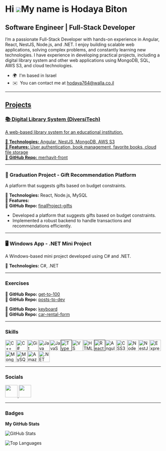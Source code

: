 Hi ![](https://user-images.githubusercontent.com/18350557/176309783-0785949b-9127-417c-8b55-ab5a4333674e.gif)My name is Hodaya Biton
====================================================================================================================================

Software Engineer | Full-Stack Developer
----------------------------------------

I’m a passionate Full-Stack Developer with hands-on experience in Angular, React, NestJS, Node.js, and .NET. I enjoy building scalable web applications, solving complex problems, and constantly learning new technologies. I have experience in developing practical projects, including a digital library system and other web applications using MongoDB, SQL, AWS S3, and cloud technologies.

*   🌍  I'm based in Israel
*   ✉️  You can contact me at [hodaya764@walla.co.il](mailto:hodaya764@walla.co.il)<a href="https://www.github.com/hodaya03" target="_blank" rel="noreferrer">

---

##  Projects  

### 📚 Digital Library System (DiversiTech)  
A web-based library system for an educational institution.  

🔹 **Technologies:** Angular, NestJS, MongoDB, AWS S3  
🔹 **Features:** User authentication, book management, favorite books, cloud file storage  
🔹 **GitHub Repo:** [merhavit-front](https://github.com/diversi-tech/merhavit-front)  

---

### 🎁 Graduation Project - Gift Recommendation Platform  
A platform that suggests gifts based on budget constraints.  

🔹 **Technologies:** React, Node.js, MySQL  
🔹 **Features:**  
🔹 **GitHub Repo:** [finalProject-gifts](https://github.com/hodaya03/finalProject-gifts)  
  - Developed a platform that suggests gifts based on budget constraints.  
  - Implemented a robust backend to handle transactions and recommendations efficiently.  

---

### 🖥 Windows App - .NET Mini Project  
A Windows-based mini project developed using C# and .NET.  

🔹 **Technologies:** C#, .NET  

---

### Exercises  
🔹 **GitHub Repo:** [get-to-100](https://github.com/hodaya03/exercises-get-to-100)  
🔹 **GitHub Repo:** [posts-to-dev](https://github.com/hodaya03/exercises-posts_to_dev)

🔹 **GitHub Repo:** [keyboard](https://github.com/hodaya03/exercises-keyboard)  
🔹 **GitHub Repo:** [car-rental-form](https://github.com/hodaya03/exercises-car-rental-form)  

---

### Skills  
<p align="left">
<a href="https://docs.microsoft.com/en-us/cpp/?view=msvc-170" target="_blank" rel="noreferrer"><img src="https://raw.githubusercontent.com/danielcranney/readme-generator/main/public/icons/skills/cplusplus-colored.svg" width="36" height="36" alt="C++" /></a><a href="https://docs.microsoft.com/en-us/dotnet/csharp/" target="_blank" rel="noreferrer"><img src="https://raw.githubusercontent.com/danielcranney/readme-generator/main/public/icons/skills/csharp-colored.svg" width="36" height="36" alt="C#" /></a><a href="https://git-scm.com/" target="_blank" rel="noreferrer"><img src="https://raw.githubusercontent.com/danielcranney/readme-generator/main/public/icons/skills/git-colored.svg" width="36" height="36" alt="Git" /></a><a href="https://www.oracle.com/java/" target="_blank" rel="noreferrer"><img src="https://raw.githubusercontent.com/danielcranney/readme-generator/main/public/icons/skills/java-colored.svg" width="36" height="36" alt="Java" /></a><a href="https://developer.mozilla.org/en-US/docs/Web/JavaScript" target="_blank" rel="noreferrer"><img src="https://raw.githubusercontent.com/danielcranney/readme-generator/main/public/icons/skills/javascript-colored.svg" width="36" height="36" alt="JavaScript" /></a><a href="                               " target="_blank" rel="noreferrer"><img src="https://raw.githubusercontent.com/danielcranney/readme-generator/main/public/icons/skills/typescript-colored.svg" width="36" height="36" alt="TypeScript" /></a><a href="https://code.visualstudio.com/" target="_blank" rel="noreferrer"><img src="https://raw.githubusercontent.com/danielcranney/readme-generator/main/public/icons/skills/visualstudiocode.svg" width="36" height="36" alt="VS Code" /></a><a href="https://developer.mozilla.org/en-US/docs/Glossary/HTML5" target="_blank" rel="noreferrer"><img src="https://raw.githubusercontent.com/danielcranney/readme-generator/main/public/icons/skills/html5-colored.svg" width="36" height="36" alt="HTML5" /></a><a href="                    " target="_blank" rel="noreferrer"><img src="https://raw.githubusercontent.com/danielcranney/readme-generator/main/public/icons/skills/react-colored.svg" width="36" height="36" alt="React" /></a><a href="https://angular.io/" target="_blank" rel="noreferrer"><img src="https://raw.githubusercontent.com/danielcranney/readme-generator/main/public/icons/skills/angularjs-colored.svg" width="36" height="36" alt="Angular" /></a><a href="https://www.w3.org/TR/CSS/#css" target="_blank" rel="noreferrer"><img src="https://raw.githubusercontent.com/danielcranney/readme-generator/main/public/icons/skills/css3-colored.svg" width="36" height="36" alt="CSS3" /></a><a href="https://nodejs.org/en/" target="_blank" rel="noreferrer"><img src="https://raw.githubusercontent.com/danielcranney/readme-generator/main/public/icons/skills/nodejs-colored.svg" width="36" height="36" alt="NodeJS" /></a><a href="https://docs.nestjs.com/" target="_blank" rel="noreferrer"><img src="https://raw.githubusercontent.com/danielcranney/readme-generator/main/public/icons/skills/nestjs-colored.svg" width="36" height="36" alt="NestJS" /></a><a href="https://expressjs.com/" target="_blank" rel="noreferrer"><img src="https://raw.githubusercontent.com/danielcranney/readme-generator/main/public/icons/skills/express-colored.svg" width="36" height="36" alt="Express" /></a><a href="https://www.mongodb.com/" target="_blank" rel="noreferrer"><img src="https://raw.githubusercontent.com/danielcranney/readme-generator/main/public/icons/skills/mongodb-colored.svg" width="36" height="36" alt="MongoDB" /></a><a href="https://www.mysql.com/" target="_blank" rel="noreferrer"><img src="https://raw.githubusercontent.com/danielcranney/readme-generator/main/public/icons/skills/mysql-colored.svg" width="36" height="36" alt="MySQL" /></a><a href="https://aws.amazon.com" target="_blank" rel="noreferrer"><img src="https://raw.githubusercontent.com/danielcranney/readme-generator/main/public/icons/skills/aws-colored.svg" width="36" height="36" alt="Amazon Web Services" /></a><a href="https://dotnet.microsoft.com/en-us/" target="_blank" rel="noreferrer"><img src="https://raw.githubusercontent.com/danielcranney/readme-generator/main/public/icons/skills/dot-net-colored.svg" width="36" height="36" alt=".NET" /></a>
                    </p>

---

  ### Socials

<a href="https://www.github.com/hodaya03" target="_blank" rel="noreferrer">
  <img src="https://raw.githubusercontent.com/danielcranney/readme-generator/main/public/icons/socials/github.svg" width="40" height="40"/>
</a>
<a href="https://www.linkedin.com/in/hodaya-biton-b67a7a348" target="_blank" rel="noreferrer">
  <img src="https://raw.githubusercontent.com/danielcranney/readme-generator/main/public/icons/socials/linkedin.svg" width="40" height="40"/>
</a>

---

                    
### Badges  

**My GitHub Stats**

![GitHub Stats](https://github-stats-alpha.vercel.app/api?username=hodaya03&show_icons=true&hide_border=true&title_color=0891b2&text_color=ffffff&icon_color=0891b2&bg_color=1c1917)

![Top Languages](https://github-readme-stats.vercel.app/api/top-langs/?username=hodaya03&langs_count=10&title_color=0891b2&text_color=ffffff&icon_color=0891b2&bg_color=1c1917&hide_border=true&locale=en&custom_title=Top%20Languages)


<!--
👋 Hi, I'm Hodaya Biton!

🚀 Software Engineer | Full-Stack Developer

📍 Israel | 📧 hodaya764@walla.co.il

💡 About Me

I’m a passionate Full-Stack Developer with hands-on experience in Angular, React, NestJS, Node.js, and .NET. I enjoy building scalable web applications, solving complex problems, and constantly learning new technologies.

I have experience in developing practical projects, including a digital library system and other web applications using MongoDB, SQL, AWS S3, and cloud technologies.

🛠 Tech Stack

Languages & Frameworks:

Frontend: Angular, React, TypeScript, JavaScript

Backend: NestJS, Node.js, C#, C++

Databases: SQL, MongoDB

Cloud Services: AWS S3

Development Tools:

GitHub, SourceTree, Postman, Virtual Machine
Visual Studio Code, Visual Studio, SQL Server

🌟 Projects

📚 Digital Library System (DiversiTech)

A web-based library system for an educational institution.

🔹 Technologies: Angular, NestJS, MongoDB, AWS S3

🔹 Features: User authentication, book management, favorite books, cloud file storage

🔹 GitHub Repo: https://github.com/diversi-tech/merhavit-front   

🖥 Windows App - .NET Mini Project

A Windows-based mini project developed using C# and .NET.

🔹 Technologies: C#, .NET

📚 Education

🎓 Software Engineering Track (2022-2024) - Academic Center Lev (MAHAT)

🎓 B.Ed in Computer Science Education (In progress)

🌍 Languages

🇮🇱 Hebrew - Native | 🇬🇧 English - High level


-->
<!--
**hodaya03/hodaya03** is a ✨ _special_ ✨ repository because its `README.md` (this file) appears on your GitHub profile.

Here are some ideas to get you started:

- 🔭 I’m currently working on ...
- 🌱 I’m currently learning ...
- 👯 I’m looking to collaborate on ...
- 🤔 I’m looking for help with ...
- 💬 Ask me about ...
- 📫 How to reach me: ...
- 😄 Pronouns: ...
- ⚡ Fun fact: ...
-->
